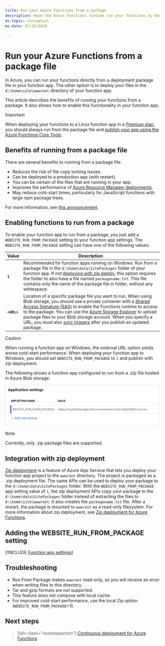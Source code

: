 ```yaml
---
title: Run your Azure Functions from a package 
description: Have the Azure Functions runtime run your functions by mounting a deployment package file that contains your function app project files.
ms.topic: conceptual
ms.date: 07/15/2019

---
```


# Run your Azure Functions from a package file

In Azure, you can run your functions directly from a deployment package file in your function app. The other option is to deploy your files in the `d:\home\site\wwwroot` directory of your function app.

This article describes the benefits of running your functions from a package. It also shows how to enable this functionality in your function app.

> [!IMPORTANT]
> When deploying your functions to a Linux function app in a [Premium plan](functions-scale.md#premium-plan), you should always run from the package file and [publish your app using the Azure Functions Core Tools](functions-run-local.md#project-file-deployment).

## Benefits of running from a package file
  
There are several benefits to running from a package file:

+ Reduces the risk of file copy locking issues.
+ Can be deployed to a production app (with restart).
+ You can be certain of the files that are running in your app.
+ Improves the performance of [Azure Resource Manager deployments](functions-infrastructure-as-code.md).
+ May reduce cold-start times, particularly for JavaScript functions with large npm package trees.

For more information, see [this announcement](https://github.com/Azure/app-service-announcements/issues/84).

## Enabling functions to run from a package

To enable your function app to run from a package, you just add a `WEBSITE_RUN_FROM_PACKAGE` setting to your function app settings. The `WEBSITE_RUN_FROM_PACKAGE` setting can have one of the following values:

| Value  | Description  |
|---------|---------|
| **`1`**  | Recommended for function apps running on Windows. Run from a package file in the `d:\home\data\SitePackages` folder of your function app. If not [deploying with zip deploy](#integration-with-zip-deployment), this option requires the folder to also have a file named `packagename.txt`. This file contains only the name of the package file in folder, without any whitespace. |
|**`<URL>`**  | Location of a specific package file you want to run. When using Blob storage, you should use a private container with a [Shared Access Signature (SAS)](../vs-azure-tools-storage-manage-with-storage-explorer.md#generate-a-sas-in-storage-explorer) to enable the Functions runtime to access to the package. You can use the [Azure Storage Explorer](../vs-azure-tools-storage-manage-with-storage-explorer.md) to upload package files to your Blob storage account. When you specify a URL, you must also [sync triggers](functions-deployment-technologies.md#trigger-syncing) after you publish an updated package. |

> [!CAUTION]
> When running a function app on Windows, the external URL option yields worse cold-start performance. When deploying your function app to Windows, you should set `WEBSITE_RUN_FROM_PACKAGE` to `1` and publish with zip deployment.

The following shows a function app configured to run from a .zip file hosted in Azure Blob storage:

![WEBSITE_RUN_FROM_ZIP app setting](./media/run-functions-from-deployment-package/run-from-zip-app-setting-portal.png)

> [!NOTE]
> Currently, only .zip package files are supported.

## Integration with zip deployment

[Zip deployment][Zip deployment for Azure Functions] is a feature of Azure App Service that lets you deploy your function app project to the `wwwroot` directory. The project is packaged as a .zip deployment file. The same APIs can be used to deploy your package to the `d:\home\data\SitePackages` folder. With the `WEBSITE_RUN_FROM_PACKAGE` app setting value of `1`, the zip deployment APIs copy your package to the `d:\home\data\SitePackages` folder instead of extracting the files to `d:\home\site\wwwroot`. It also creates the `packagename.txt` file. After a restart, the package is mounted to `wwwroot` as a read-only filesystem. For more information about zip deployment, see [Zip deployment for Azure Functions](deployment-zip-push.md).

## Adding the WEBSITE_RUN_FROM_PACKAGE setting

[!INCLUDE [Function app settings](../../includes/functions-app-settings.md)]

## Troubleshooting

- Run From Package makes `wwwroot` read-only, so you will receive an error when writing files to this directory.
- Tar and gzip formats are not supported.
- This feature does not compose with local cache.
- For improved cold-start performance, use the local Zip option (`WEBSITE_RUN_FROM_PACKAGE`=1).

## Next steps

> [!div class="nextstepaction"]
> [Continuous deployment for Azure Functions](functions-continuous-deployment.md)

[Zip deployment for Azure Functions]: deployment-zip-push.md
